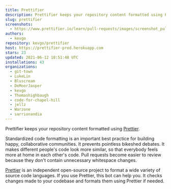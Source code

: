 ```yaml
---
title: Prettifier
description: Prettifier keeps your repository content formatted using Prettier.
slug: prettifier
screenshots:
  - https://www.prettifier.io/learn/pull-requests/images/screenshot_pull_request.png
authors:
  - kevgo
repository: kevgo/prettifier
host: https://prettifier-prod.herokuapp.com
stars: 23
updated: 2021-06-12 10:51:48 UTC
installations: 43
organizations:
  - git-town
  - LukeLin
  - Bluscream
  - DeMoorJasper
  - kevgo
  - Thomashighbaugh
  - code-for-chapel-hill
  - jellz
  - Warzone
  - sarrionandia
---
```


Prettifier keeps your repository content formatted using [Prettier](https://prettier.io).

Standardized code formatting is an important best practice for building happy, collaborative communities.
It prevents pointless bikeshed debates. It makes different people's code look more similar, so that everybody feels more at home in each other's code. Pull requests become easier to review because they don't contain unnecessary whitespace changes.

[Prettier](https://prettier.io) is an independent open-source project to format a wide variety of source code languages. If you use Prettier, this bot can help you. It checks changes made to your codebase and formats them using Prettier if needed.

